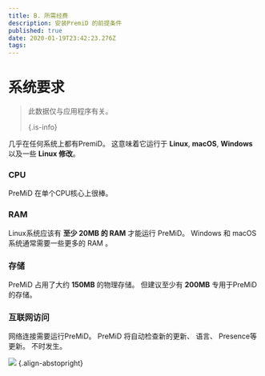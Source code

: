 ```yaml
---
title: B. 所需经费
description: 安装PremiD 的前提条件
published: true
date: 2020-01-19T23:42:23.276Z
tags:
---
```


# 系统要求

> 此数据仅与应用程序有关。 
> 
> {.is-info}

几乎在任何系统上都有PremiD。 这意味着它运行于 **Linux**, **macOS**, **Windows** 以及一些 **Linux 修改**。

### CPU
PreMiD 在单个CPU核心上很棒。

### RAM
Linux系统应该有 **至少 20MB 的 RAM** 才能运行 PreMiD。 Windows 和 macOS 系统通常需要一些更多的 RAM 。

### 存储
PreMiD 占用了大约 **150MB** 的物理存储。 但建议至少有 **200MB** 专用于PreMiD的存储。

### 互联网访问
网络连接需要运行PreMiD。 PreMiD 将自动检查新的更新、 语言、 Presence等更新。 不时发生。

![](https://a.icons8.com/ViUXyjOj/f4tFww/svg.svg) {.align-abstopright}